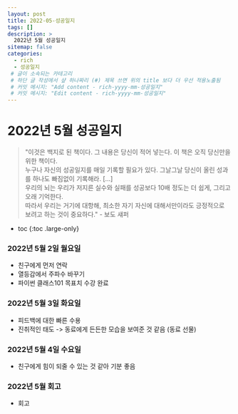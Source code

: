 ```yaml
---
layout: post
title: 2022-05-성공일지
tags: []
description: >
  2022년 5월 성공일지
sitemap: false
categories:
  - rich
  - 성공일지
 # 글이 소속되는 카테고리 
 # 하단 글 작성에서 샾 하나짜리 (#) 제목 쓰면 위의 title 보다 더 우선 적용노출됨 
 # 커밋 메시지: "Add content - rich-yyyy-mm-성공일지"
 # 커밋 메시지: "Edit content - rich-yyyy-mm-성공일지"
---
```



# 2022년 5월 성공일지  
>"이것은 백지로 된 책이다. 그 내용은 당신이 적어 넣는다. 이 책은 오직 당신만을 위한 책이다.  
>누구나 자신의 성공일지를 매일 기록할 필요가 있다. 그날그날 당신이 올린 성과를 하나도 빠짐없이 기록해라. [...]    
>우리의 뇌는 우리가 저지른 실수와 실패를 성공보다 10배 정도는 더 쉽게, 그리고 오래 기억한다.  
>따라서 우리는 거기에 대항해, 최소한 자기 자신에 대해서만이라도 긍정적으로 보려고 하는 것이 중요하다." - 보도 섀퍼

* toc
{:toc .large-only}

### 2022년 5월 2일 월요일    
- 친구에게 먼저 연락  
- 열등감에서 주파수 바꾸기  
- 파이썬 클래스101 목표치 수강 완료  

### 2022년 5월 3일 화요일    
- 피드백에 대한 빠른 수용  
- 진취적인 태도 -> 동료에게 든든한 모습을 보여준 것 같음 (동료 선물)  

### 2022년 5월 4일 수요일  
- 친구에게 힘이 되줄 수 있는 것 같아 기분 좋음 


### 2022년 5월 회고  
- 회고  
